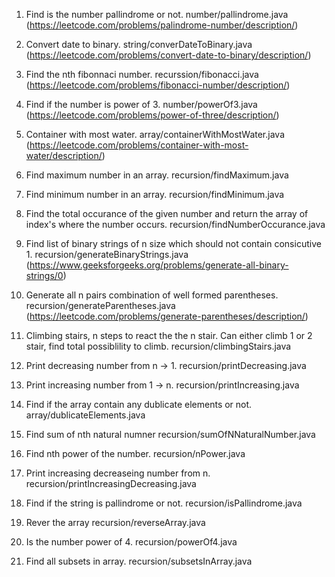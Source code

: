 1. Find is the number pallindrome or not.
    number/pallindrome.java
    (https://leetcode.com/problems/palindrome-number/description/)

2. Convert date to binary.
    string/converDateToBinary.java
    (https://leetcode.com/problems/convert-date-to-binary/description/)

3. Find the nth fibonnaci number.
    recurssion/fibonacci.java
    (https://leetcode.com/problems/fibonacci-number/description/)

4. Find if the number is power of 3.
    number/powerOf3.java
    (https://leetcode.com/problems/power-of-three/description/)

5. Container with most water.
    array/containerWithMostWater.java
    (https://leetcode.com/problems/container-with-most-water/description/)

6. Find maximum number in an array.
    recursion/findMaximum.java

7. Find minimum number in an array.
    recursion/findMinimum.java

8. Find the total occurance of the given number and return the array of index's where the number occurs.
    recursion/findNumberOccurance.java

9. Find list of binary strings of n size which should not contain consicutive 1.
    recursion/generateBinaryStrings.java
    (https://www.geeksforgeeks.org/problems/generate-all-binary-strings/0)

10. Generate all n pairs combination of well formed parentheses.
    recursion/generateParentheses.java
    (https://leetcode.com/problems/generate-parentheses/description/)

11. Climbing stairs, n steps to react the the n stair. Can either climb 1 or 2 stair, find total possiblility to climb.
    recursion/climbingStairs.java

12. Print decreasing number from n -> 1.
    recursion/printDecreasing.java

13. Print increasing number from 1 -> n.
    recursion/printIncreasing.java

14. Find if the array contain any dublicate elements or not.
    array/dublicateElements.java

15. Find sum of nth natural numner
    recursion/sumOfNNaturalNumber.java

16. Find nth power of the number.
    recursion/nPower.java

17. Print increasing decreaseing number from n.
    recursion/printIncreasingDecreasing.java

18. Find if the string is pallindrome or not.
    recursion/isPallindrome.java    

19. Rever the array
    recursion/reverseArray.java

20. Is the number power of 4.
    recursion/powerOf4.java    

21. Find all subsets in array.
    recursion/subsetsInArray.java    